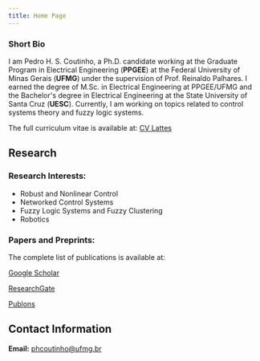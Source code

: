 ```yaml
---
title: Home Page
---
```


<!---
[//]: # You can use the [editor on GitHub](https://github.com/phcoutinho/phcoutinho.github.io/edit/main/index.md) to maintain and preview the content for your website in Markdown files.
[//]: # Whenever you commit to this repository, GitHub Pages will run [Jekyll](https://jekyllrb.com/) to rebuild the pages in your site, from the content in your Markdown files.
-->

### Short Bio
I am Pedro H. S. Coutinho, a Ph.D. candidate working at the Graduate Program in Electrical Engineering (**PPGEE**) at the Federal University of Minas Gerais (**UFMG**) under the supervision of Prof. Reinaldo Palhares. I earned the degree of M.Sc. in Electrical Engineering at PPGEE/UFMG and the Bachelor's degree in Electrical Engineering at the State University of Santa Cruz (**UESC**). Currently, I am working on topics related to control systems theory and fuzzy logic systems.

The full curriculum vitae is available at:
[CV Lattes](http://www.google.com/url?q=http%3A%2F%2Flattes.cnpq.br%2F5272302377513795&sa=D&sntz=1&usg=AFQjCNFde5T38lrZ-8Ok5UiZL1tE7PKoOA)

## Research

### Research Interests:

- Robust and Nonlinear Control
- Networked Control Systems
- Fuzzy Logic Systems and Fuzzy Clustering
- Robotics

### Papers and Preprints: 
The complete list of publications is available at:

[Google Scholar](https://scholar.google.com/citations?user=Dyc2PZUAAAAJ&hl=pt-BR#)

[ResearchGate](https://www.google.com/url?q=https%3A%2F%2Fwww.researchgate.net%2Fprofile%2FPedro-Henrique-Coutinho&sa=D&sntz=1&usg=AFQjCNFBbLeiTrWOrqpDnD_50gT-dfYnmw)

[Publons](https://www.google.com/url?q=https%3A%2F%2Fpublons.com%2Fresearcher%2F1587344%2Fpedro-coutinho%2F&sa=D&sntz=1&usg=AFQjCNHdVVH6F8xuyrrXC_APRsgi9R1oRA)

## Contact Information

**Email:** phcoutinho@ufmg.br


<!---
### Markdown
Markdown is a lightweight and easy-to-use syntax for styling your writing. It includes conventions for
```markdown
Syntax highlighted code block
# Header 1
## Header 2
### Header 3
- Bulleted
- List
1. Numbered
2. List
**Bold** and _Italic_ and `Code` text
[Link](url) and ![Image](src)
```
For more details see [GitHub Flavored Markdown](https://guides.github.com/features/mastering-markdown/).
### Jekyll Themes
Your Pages site will use the layout and styles from the Jekyll theme you have selected in your [repository settings](https://github.com/phcoutinho/phcoutinho.github.io/settings). The name of this theme is saved in the Jekyll `_config.yml` configuration file.
### Support or Contact
Having trouble with Pages? Check out our [documentation](https://docs.github.com/categories/github-pages-basics/) or [contact support](https://support.github.com/contact) and we’ll help you sort it out.
-->
